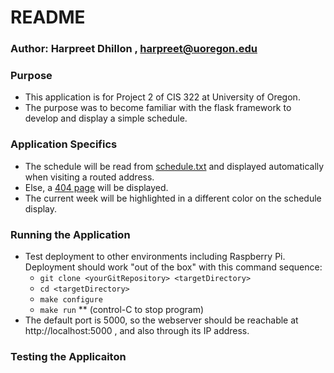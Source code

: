 # README #

### Author: Harpreet Dhillon , harpreet@uoregon.edu ###

### Purpose ###
* This application is for Project 2 of CIS 322 at University of Oregon.
* The purpose was to become familiar with the flask framework to develop and display a simple schedule.

### Application Specifics ###
* The schedule will be read from [schedule.txt](/data/schedule.txt) and displayed automatically when visiting a routed address.
* Else, a [404 page](/templates/page_not_found.html) will be displayed.
* The current week will be highlighted in a different color on the schedule display.

### Running the Application ###
* Test deployment to other environments including Raspberry Pi.  Deployment 
  should work "out of the box" with this command sequence:
  * `git clone <yourGitRepository> <targetDirectory>`
  * `cd <targetDirectory>`
  * `make configure`
  * `make run`
  ** (control-C to stop program)
* The default port is 5000, so the webserver should be reachable at http://localhost:5000 , and also through its IP address.
 
### Testing the Applicaiton ###


